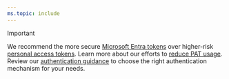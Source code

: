 ```yaml
---
ms.topic: include
---
```


> [!IMPORTANT]
> We recommend the more secure [Microsoft Entra tokens](../integrate/get-started/authentication/entra.md) over higher-risk [personal access tokens](../organizations/accounts/use-personal-access-tokens-to-authenticate.md). Learn more about our efforts to [reduce PAT usage](https://devblogs.microsoft.com/devops/reducing-pat-usage-across-azure-devops/).
> Review our [authentication guidance](../integrate/get-started/authentication/authentication-guidance.md) to choose the right authentication mechanism for your needs.

